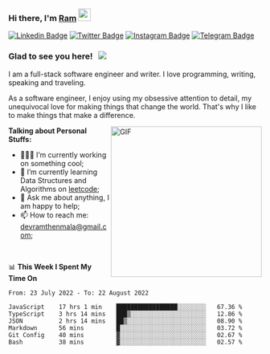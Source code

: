 ### Hi there, I'm <a href="#" target="_blank">Ram</a> <img src="https://media.giphy.com/media/hvRJCLFzcasrR4ia7z/giphy.gif" width="25" height="25">

[![Linkedin Badge](https://img.shields.io/badge/-LinkedIn-0e76a8?style=flat-square&logo=Linkedin&logoColor=white)](https://www.linkedin.com/in/ramdevengineer/)
[![Twitter Badge](https://img.shields.io/badge/-Twitter-00acee?style=flat-square&logo=Twitter&logoColor=white)](https://twitter.com/ramthenmala)
[![Instagram Badge](https://img.shields.io/badge/-Instagram-e4405f?style=flat-square&logo=Instagram&logoColor=white)](https://instagram.com/ramthenmala/)
[![Telegram Badge](https://img.shields.io/badge/-Telegram-0088cc?style=flat-square&logo=Telegram&logoColor=white)](https://t.me/ramthenmala)

### Glad to see you here! &nbsp; ![](https://visitor-badge.glitch.me/badge?page_id=ramthenmala)

I am a full-stack software engineer and writer. I love programming, writing, speaking and traveling.

As a software engineer, I enjoy using my obsessive attention to detail, my unequivocal love for making things that change the world. That's why I like to make things that make a difference.

<img align="right" alt="GIF" src="https://user-images.githubusercontent.com/4328468/157245666-f4dd5472-5b11-4727-baaf-69e90e372b69.gif?raw=true" width="300" />

**Talking about Personal Stuffs:**

- 👨🏻‍💻 I’m currently working on something cool;
- 🚀 I’m currently learning Data Structures and Algorithms on [leetcode](https://leetcode.com/ramthenmala);
- 💬 Ask me about anything, I am happy to help; 
- 📫 How to reach me: devramthenmala@gmail.com;

</br>

📊 **This Week I Spent My Time On** 
<!--START_SECTION:waka-->

```text
From: 23 July 2022 - To: 22 August 2022

JavaScript    17 hrs 1 min    █████████████████░░░░░░░░   67.36 %
TypeScript    3 hrs 14 mins   ███▒░░░░░░░░░░░░░░░░░░░░░   12.86 %
JSON          2 hrs 14 mins   ██▒░░░░░░░░░░░░░░░░░░░░░░   08.90 %
Markdown      56 mins         █░░░░░░░░░░░░░░░░░░░░░░░░   03.72 %
Git Config    40 mins         ▓░░░░░░░░░░░░░░░░░░░░░░░░   02.67 %
Bash          38 mins         ▓░░░░░░░░░░░░░░░░░░░░░░░░   02.57 %
```

<!--END_SECTION:waka-->



